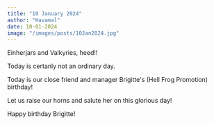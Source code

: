 ```yaml
---
title: "10 January 2024"
author: "Havamal"
date: 10-01-2024
image: "/images/posts/10Jan2024.jpg"
---
```


Einherjars and Valkyries, heed!!

Today is certanly not an ordinary day.

Today is our close friend and manager Brigitte's (Hell Frog Promotion) birthday!

Let us raise our horns and salute her on this glorious day!

Happy birthday Brigitte!